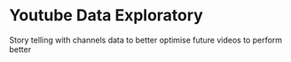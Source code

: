 # Youtube Data Exploratory 
Story telling with channels data to better optimise future videos to perform better
